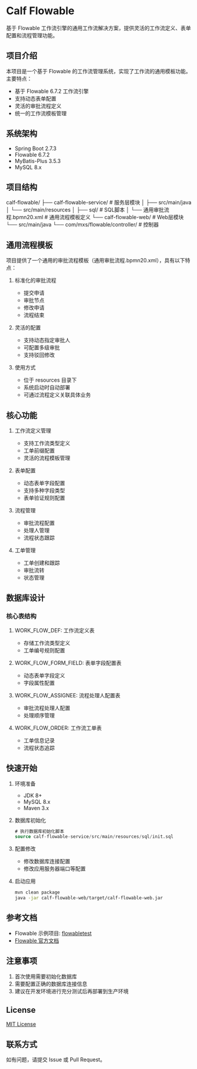 # Calf Flowable

基于 Flowable 工作流引擎的通用工作流解决方案，提供灵活的工作流定义、表单配置和流程管理功能。

## 项目介绍

本项目是一个基于 Flowable 的工作流管理系统，实现了工作流的通用模板功能。主要特点：

- 基于 Flowable 6.7.2 工作流引擎
- 支持动态表单配置
- 灵活的审批流程定义
- 统一的工作流模板管理

## 系统架构

- Spring Boot 2.7.3
- Flowable 6.7.2 
- MyBatis-Plus 3.5.3
- MySQL 8.x

## 项目结构
calf-flowable/
├── calf-flowable-service/ # 服务层模块
│ ├── src/main/java
│ └── src/main/resources
│ ├── sql/ # SQL脚本
│ └── 通用审批流程.bpmn20.xml # 通用流程模板定义
└── calf-flowable-web/ # Web层模块
└── src/main/java
└── com/mxs/flowable/controller/ # 控制器

## 通用流程模板

项目提供了一个通用的审批流程模板（通用审批流程.bpmn20.xml），具有以下特点：

1. 标准化的审批流程
   - 提交申请
   - 审批节点
   - 修改申请
   - 流程结束

2. 灵活的配置
   - 支持动态指定审批人
   - 可配置多级审批
   - 支持驳回修改

3. 使用方式
   - 位于 resources 目录下
   - 系统启动时自动部署
   - 可通过流程定义关联具体业务

## 核心功能

1. 工作流定义管理
   - 支持工作流类型定义
   - 工单前缀配置
   - 灵活的流程模板管理

2. 表单配置
   - 动态表单字段配置
   - 支持多种字段类型
   - 表单验证规则配置

3. 流程管理
   - 审批流程配置
   - 处理人管理
   - 流程状态跟踪

4. 工单管理
   - 工单创建和跟踪
   - 审批流转
   - 状态管理

## 数据库设计

### 核心表结构

1. WORK_FLOW_DEF: 工作流定义表
   - 存储工作流类型定义
   - 工单编号规则配置

2. WORK_FLOW_FORM_FIELD: 表单字段配置表
   - 动态表单字段定义
   - 字段属性配置

3. WORK_FLOW_ASSIGNEE: 流程处理人配置表
   - 审批流程处理人配置
   - 处理顺序管理

4. WORK_FLOW_ORDER: 工作流工单表
   - 工单信息记录
   - 流程状态追踪

## 快速开始

1. 环境准备
   - JDK 8+
   - MySQL 8.x
   - Maven 3.x

2. 数据库初始化
   ```sql
   # 执行数据库初始化脚本
   source calf-flowable-service/src/main/resources/sql/init.sql
   ```

3. 配置修改
   - 修改数据库连接配置
   - 修改应用服务器端口等配置

4. 启动应用
   ```bash
   mvn clean package
   java -jar calf-flowable-web/target/calf-flowable-web.jar
   ```

## 参考文档

- Flowable 示例项目: [flowabletest](https://github.com/jxlhljh/flowabletest)
- [Flowable 官方文档](https://www.flowable.org/docs/userguide/index.html)

## 注意事项

1. 首次使用需要初始化数据库
2. 需要配置正确的数据库连接信息
3. 建议在开发环境进行充分测试后再部署到生产环境

## License

[MIT License](LICENSE)

## 联系方式

如有问题，请提交 Issue 或 Pull Request。